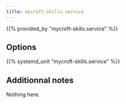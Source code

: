 ```yaml
---
title: mycroft-skills.service
---
```


{{% provided_by "mycroft-skills.service" %}}

## Options

{{% systemd_unit "mycroft-skills.service" %}}

## Additionnal notes

Nothing here.